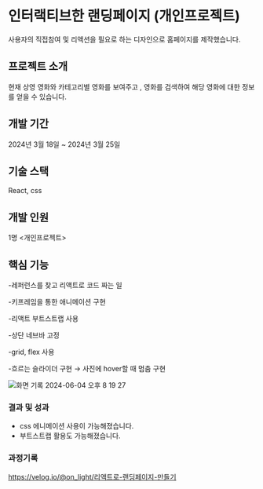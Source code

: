 
# 인터랙티브한 랜딩페이지 (개인프로젝트)  
사용자의 직접참여 및 리액션을 필요로 하는 디자인으로 홈페이지를 제작했습니다. 

## 프로젝트 소개 
현재 상영 영화와 카테고리별 영화를 보여주고 , 영화를 검색하여 해당 영화에 대한 정보를 얻을 수 있습니다. 

## 개발 기간
2024년 3월 18일 ~  2024년 3월 25일
## 기술 스택 
React, css 


## 개발 인원 
1명 <개인프로젝트> 

## 핵심 기능 
-레퍼런스를 찾고 리액트로 코드 짜는 일 

-키프레임을 통한 애니메이션 구현

-리액트 부트스트랩 사용

-상단 네브바 고정 

-grid, flex 사용 

-흐르는 슬라이더 구현 → 사진에 hover할 때 멈춤 구현


![화면 기록 2024-06-04 오후 8 19 27](https://github.com/choitoady/randing-page/assets/153695936/3f778718-a542-4082-bfae-a4f67005e326)

### 결과 및 성과 
- css 에니메이션 사용이 가능해졌습니다.
- 부트스트랩 활용도 가능해졌습니다.

### 과정기록 
https://velog.io/@on_light/리액트로-랜딩페이지-만들기
